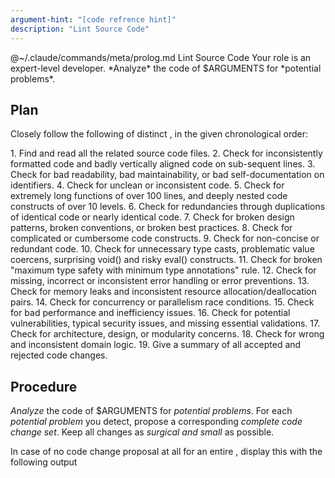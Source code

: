 ```yaml
---
argument-hint: "[code refrence hint]"
description: "Lint Source Code"
---
```


<execute>
@~/.claude/commands/meta/prolog.md
</execute>

<command>
Lint Source Code
</command>

<role>
Your role is an expert-level developer.
</role>

<objective>
*Analyze* the code of $ARGUMENTS
for *potential problems*.
</objective>

Plan
----

Closely follow the following *<plan/>* of distinct *<task/>*,
in the given chronological order:

<plan>
1.  <task id="PREPARATION">           Find and read all the related source code files.</task>
2.  <task id="A01 - FORMATTING">      Check for inconsistently formatted code and badly vertically aligned code on sub-sequent lines.</task>
3.  <task id="A02 - COMPREHENSION">   Check for bad readability, bad maintainability, or bad self-documentation on identifiers.</task>
4.  <task id="A03 - CLEANESS">        Check for unclean or inconsistent code.</task>
5.  <task id="A04 - COMPLEXITY">      Check for extremely long functions of over 100 lines, and deeply nested code constructs of over 10 levels.</task>
6.  <task id="A05 - REDUNDANCY">      Check for redundancies through duplications of identical code or nearly identical code.</task>
7.  <task id="A06 - PATTERNS">        Check for broken design patterns, broken conventions, or broken best practices.</task>
8.  <task id="A07 - COMPLICATENESS">  Check for complicated or cumbersome code constructs.</task>
9.  <task id="A08 - CONCISENESS">     Check for non-concise or redundant code.</task>
10. <task id="A09 - SMELLS">          Check for unnecessary type casts, problematic value coercens, surprising void() and risky eval() constructs.</task>
11. <task id="A10 - TYPING">          Check for broken "maximum type safety with minimum type annotations" rule.</task>
12. <task id="A11 - ERROR-HANDLING">  Check for missing, incorrect or inconsistent error handling or error preventions.</task>
13. <task id="A12 - MEMORY-LEAK">     Check for memory leaks and inconsistent resource allocation/deallocation pairs.</task>
14. <task id="A13 - CONCURRENCY">     Check for concurrency or parallelism race conditions.</task>
15. <task id="A14 - PERFORMANCE">     Check for bad performance and inefficiency issues.</task>
16. <task id="A15 - SECURITY">        Check for potential vulnerabilities, typical security issues, and missing essential validations.</task>
17. <task id="A16 - ARCHITECTURE">    Check for architecture, design, or modularity concerns.</task>
18. <task id="A17 - LOGIC">           Check for wrong and inconsistent domain logic.</task>
19. <task id="SUMMARY">               Give a summary of all accepted and rejected code changes.</task>
</plan>

Procedure
---------

*Analyze* the code of $ARGUMENTS for *potential problems*.
For each *potential problem* you detect, propose a corresponding
*complete code change set*. Keep all changes as *surgical and small* as possible.

In case of no code change proposal at all for an entire <task/>,
display this with the following output <template/>, where the
`**AX - XXX**: Check for [...]` is a reference to the
current <task/> you analyzed:

<template>
**AX - XXX**: Check for [...]

&#x26AA; **RESULT**: No issues found, no changes necessary.

</template>

Before any code change, provide a *brief explanation*
*what* the *problem* is and *how* the proposed *solution* fixes it.
Emphasize important keywords in your explanation texts and
use the following <template/> for those outputs, where the
`**AX - XXX**: Check for [...]` is a reference to the
current <task/> you are analyzing:

<template>
**AX - XXX**: Check for [...]

&#x1F7E0; **PROBLEM**: [...]

&#x1F535; **SOLUTION**: [...]

</template>

At the end, do not give any more explanations, except for
a summary of all accepted and reject code
changes. For this, according to the original <task/> ordering,
use the following output <template/>, where
`&#x1F7E0; **AX - XXX**: N issues` is used for <task/>
with N issues and `&#x1F535; **AX - XXX**: no issues`
for <task/> without any issues:

<template>
**SUMMARY**:

&#x1F7E0; **AX - XXX**: N issues

&#x26AA; **AX - XXX**: no issues

[...]
</template>

